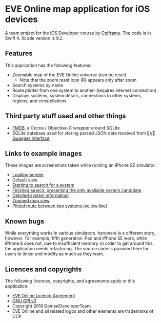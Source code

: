 # EVE Online map application for iOS devices

A team project for the iOS Developer course by [Opiframe](http://opiframe.com). The code is in Swift 4. Xcode version is 9.2.

## Features

This application has the following features:

* Zoomable map of the EVE Online universe (can be reset)
  * Note that the zoom reset icon (R) appears only after zoom
* Search systems by name
* Route plotter from one system to another (requires internet connection)
* Displays systems, system details, connections to other systems, regions, and constellations

## Third party stuff used and other things

* [FMDB](https://github.com/ccgus/fmdb), a Cocoa / Objective-C wrapper around SQLite
* SQLite database used for storing parsed JSON data received from [EVE Swagger Interface](https://esi.tech.ccp.is/latest/)


## Links to example images

These images are screenshots taken while running an iPhone SE simulator.

* [Loading screen](docs/images/loadingscreen.png)
* [Default view](docs/images/defaultview.png)
* [Starting to search for a system](docs/images/searchsystem01.png)
* [Finished search, presenting the only available system candidate](docs/images/searchsystem02.png)
* [Detailed system information](docs/images/systemdetails.png)
* [Zoomed map view](docs/images/zoomedview.png)
* [Plitted route between two systems (yellow line)](docs/images/routeplotter.png)

## Known bugs

While everything works in various simulators, hardware is a different story, however. For example, fifth generation iPad and iPhone SE work, while iPhone 8 does not, due to insufficient memory. In order to get around this, the application needs refactoring. The source code is provided here for users to tinker and modify as much as they want.

## Licences and copyrights

The following licences, copyrights, and agreements apply to this application:

* [EVE Online Licence Agreement](https://developers.eveonline.com/resource/license-agreement)
* [GNU GPLv3](https://www.gnu.org/licenses/gpl-3.0.en.html)
* Copyright 2018 DamselDeveloperTeam
* EVE Online and all related logos and other elements are trademarks of CCP

